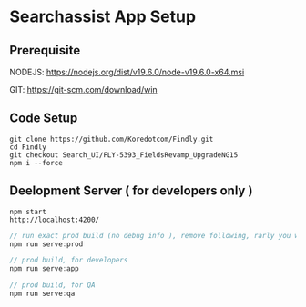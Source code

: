 # Searchassist App Setup

## Prerequisite

NODEJS: https://nodejs.org/dist/v19.6.0/node-v19.6.0-x64.msi

GIT: https://git-scm.com/download/win

## Code Setup

```
git clone https://github.com/Koredotcom/Findly.git
cd Findly
git checkout Search_UI/FLY-5393_FieldsRevamp_UpgradeNG15
npm i --force
```

## Deelopment Server ( for developers only )

```
npm start
http://localhost:4200/
```

```javascript
// run exact prod build (no debug info ), remove following, rarly you want to do this
npm run serve:prod

// prod build, for developers
npm run serve:app

// prod build, for QA
npm run serve:qa
```
